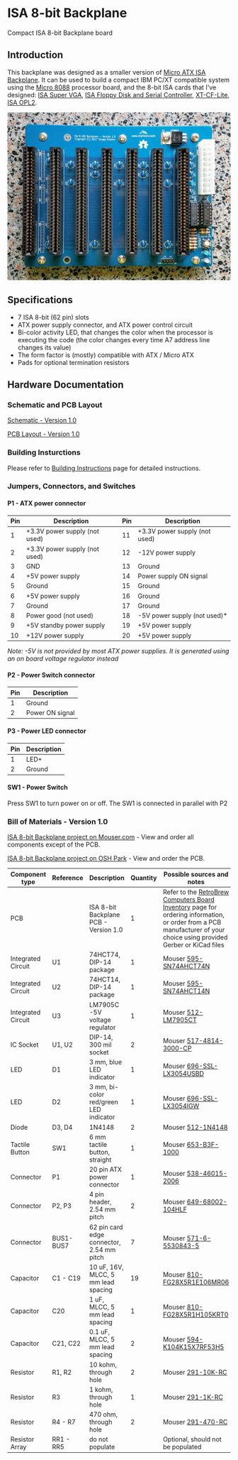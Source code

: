 # ISA 8-bit Backplane
Compact ISA 8-bit Backplane board

## Introduction
This backplane was designed as a smaller version of [Micro ATX ISA Backplane](https://www.retrobrewcomputers.org/doku.php?id=boards:isa:isa-backplane:start). It can be used to build a compact IBM PC/XT compatible system using the [Micro 8088](https://github.com/skiselev/micro_8088)
processor board, and the 8-bit ISA cards that I've designed:
[ISA Super VGA](http://www.malinov.com/Home/sergeys-projects/isa-supervga),
[ISA Floppy Disk and Serial Controller](http://www.malinov.com/Home/sergeys-projects/isa-fdc-and-uart),
[XT-CF-Lite](http://www.malinov.com/Home/sergeys-projects/xt-cf-lite),
[ISA OPL2](http://www.malinov.com/Home/sergeys-projects/isa-opl2-card).

![ISA 8-bit Backplane V1.0 Assembled Board](images/ISA8_Backplane_Assembled_Board-1.0.jpg)

## Specifications
* 7 ISA 8-bit (62 pin) slots
* ATX power supply connector, and ATX power control circuit
* Bi-color activity LED, that changes the color when the processor is executing the code (the color changes every time A7 address line changes its value)
* The form factor is (mostly) compatible with ATX / Micro ATX
* Pads for optional termination resistors

## Hardware Documentation

### Schematic and PCB Layout

[Schematic - Version 1.0](KiCad/ISA8_Backplane-Schematic-1.0.pdf)

[PCB Layout - Version 1.0](KiCad/ISA8_Backplane-Board-1.0.pdf)

### Building Insturctions

Please refer to [Building Instructions](Building_Instructions.md) page for detailed instructions.

### Jumpers, Connectors, and Switches

#### P1 - ATX power connector
Pin | Description                    | Pin | Description
--- | ------------------------------ | --- | ------------------------------
1   | +3.3V power supply (not used)  | 11  | +3.3V power supply (not used)
2   |	+3.3V power supply (not used)  | 12  | -12V power supply
3   |	GND                            | 13  | Ground
4   |	+5V power supply               | 14  | Power supply ON signal
5   |	Ground                         | 15  | Ground
6   |	+5V power supply               | 16  | Ground
7   | Ground                         | 17  | Ground
8   | Power good (not used)          | 18  | -5V power supply (not used)*
9   | +5V standby power supply       | 19  | +5V power supply
10  | +12V power supply              | 20  | +5V power supply

*Note: -5V is not provided by most ATX power supplies. It is generated using an on board voltage regulator instead*

#### P2 - Power Switch connector
Pin | Description
--- | -----------
1   | Ground
2   |	Power ON signal

#### P3 - Power LED connector
Pin | Description
--- | -----------
1   | LED+
2   |	Ground

#### SW1 - Power Switch
Press SW1 to turn power on or off. The SW1 is connected in parallel with P2

### Bill of Materials - Version 1.0

[ISA 8-bit Backplane project on Mouser.com](https://www.mouser.com/ProjectManager/ProjectDetail.aspx?AccessID=9a09040b52) - View and order all components except of the PCB.

[ISA 8-bit Backplane project on OSH Park](https://oshpark.com/shared_projects/Y8dcyt5m) - View and order the PCB.

Component type     | Reference | Description                       | Quantity | Possible sources and notes 
------------------ | --------- | --------------------------------- | -------- | --------------------------
PCB                |           | ISA 8-bit Backplane PCB - Version 1.0  | 1   | Refer to the [RetroBrew Computers Board Inventory](https://retrobrewcomputers.org/doku.php?id=boardinventory#xi_8088_project_sergey_kiselev) page for ordering information, or order from a PCB manufacturer of your choice using provided Gerber or KiCad files
Integrated Circuit | U1        | 74HCT74, DIP-14 package           | 1        | Mouser [595-SN74AHCT74N](https://www.mouser.com/ProductDetail/595-SN74AHCT74N)
Integrated Circuit | U2        | 74HCT14, DIP-14 package           | 1        | Mouser [595-SN74AHCT14N](https://www.mouser.com/ProductDetail/595-SN74AHCT14N)
Integrated Circuit | U3        | LM7905C -5V voltage regulator     | 1        | Mouser [512-LM7905CT](https://www.mouser.com/ProductDetail/512-LM7905CT)
IC Socket          | U1, U2    | DIP-14, 300 mil socket            | 2        | Mouser [517-4814-3000-CP](https://www.mouser.com/ProductDetail/517-4814-3000-CP)
LED                | D1        | 3 mm, blue LED indicator          | 1        | Mouser [696-SSL-LX3054USBD](https://www.mouser.com/ProductDetail/696-SSL-LX3054USBD)
LED                | D2        | 3 mm, bi-color red/green LED indicator | 1   | Mouser [696-SSL-LX3054IGW](https://www.mouser.com/ProductDetail/696-SSL-LX3054IGW)
Diode              | D3, D4    | 1N4148                            | 2        | Mouser [512-1N4148](https://www.mouser.com/ProductDetail/512-1N4148)
Tactile Button     | SW1       | 6 mm tactile button, straight     | 1        | Mouser [653-B3F-1000](https://www.mouser.com/ProductDetail/653-B3F-1000)
Connector          | P1        | 20 pin ATX power connector        | 1        | Mouser [538-46015-2006](https://www.mouser.com/ProductDetail/538-46015-2006)
Connector          | P2, P3    | 4 pin header, 2.54 mm pitch       | 2        | Mouser [649-68002-104HLF](https://www.mouser.com/ProductDetail/649-68002-104HLF)
Connector          | BUS1-BUS7 | 62 pin card edge connector, 2.54 mm pitch | 7 | Mouser [571-6-5530843-5](https://www.mouser.com/ProductDetail/571-6-5530843-5)
Capacitor          | C1 - C19  | 10 uF, 16V, MLCC, 5 mm lead spacing    | 19       | Mouser [810-FG28X5R1E106MR06](https://www.mouser.com/ProductDetail/810-FG28X5R1E106MR06)
Capacitor          | C20       | 1 uF, MLCC, 5 mm lead spacing     | 1        | Mouser [810-FG28X5R1H105KRT0](https://www.mouser.com/ProductDetail/810-FG28X5R1H105KRT0)
Capacitor          | C21, C22  | 0.1 uF, MLCC, 5 mm lead spacing   | 2        | Mouser [594-K104K15X7RF53H5](https://www.mouser.com/ProductDetail/594-K104K15X7RF53H5)
Resistor           | R1, R2    | 10 kohm, through hole             | 2        | Mouser [291-10K-RC](https://www.mouser.com/ProductDetail/291-10K-RC)
Resistor           | R3        | 1 kohm, through hole              | 1        | Mouser [291-1K-RC](https://www.mouser.com/ProductDetail/291-1K-RC)
Resistor           | R4 - R7   | 470 ohm, through hole             | 2        | Mouser [291-470-RC](https://www.mouser.com/ProductDetail/291-470-RC)
Resistor Array     | RR1 - RR5 | do not populate                   |          | Optional, should not be populated

